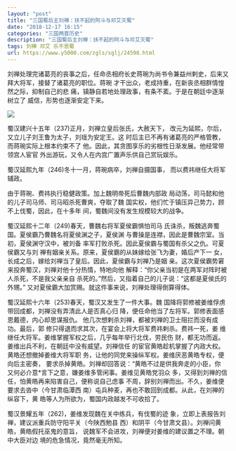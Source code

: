 ```yaml
---
layout: "post"
title: "三国蜀后主刘禅：扶不起的阿斗与邓艾灭蜀"
date: "2018-12-17 16:15"
categories: "三国两晋历史"
description: "三国蜀后主刘禅：扶不起的阿斗与邓艾灭蜀"
tags: 刘禅 邓艾 乐不思蜀
url: https://www.y5000.com/zgls/sglj/24598.html
---
```






刘禅处理完诸葛亮的丧事之后，任命丞相府长史蒋琬为尚书令兼益州剌史，后来又拜大将军，接替了诸葛亮的职位。蒋琬
才干出众，老成持重，在新丧丞相群情惶然之际，抑制自己的悲 痛，镇静自若地处理政事，有条不紊。于是在朝廷中逐渐树立了 威信，形势也逐渐安定下来。

![](https://img.y5000.com/uploads/allimg/170802/12-1FP21I124F5.jpg)

蜀汉建兴十五年（237)正月，刘禅立皇后张氏，大赦天下， 改元为延熙，尔后，又立儿子刘王鲁为太子，刘瑶为安定王。这
时后主已不再有诸葛亮的严格管教，而蒋琬实际上根本约束不了 他。因此，其贪图享乐的劣根性日渐发展。他经常带领宫人宦官
外出游玩，又令人在内宫广置声乐供自己赏玩娱乐。

蜀汉延熙九年（246)冬十一月，蒋琬病卒，刘禅自摄国事， 而以费祎继任大将军辅政。

由于蒋琬、费祎执行稳健政策。加上魏明帝死后曹魏内部政 局动荡，司马懿和他的儿子司马师、司马昭杀死曹爽，夺取了魏
国实权，他们忙于镇压异己势力，顾不上伐蜀，因此，在十多年 间，蜀魏间没有发生规模较大的战争。

蜀汉延熙十二年（249)春天，曹魏右将军夏侯霸惧怕司马 氏诛杀，叛魏逃奔蜀国。夏侯霸乃曹魏名将夏侯渊之子，夏侯渊
与曹操是连襟，因此是曹魏宗室。当初，夏侯渊守汉中，被刘备 率军打败杀死。因此夏侯霸与蜀国有杀父之仇。可夏侯霸又与刘
禅有姻亲关系。原来，夏侯霸的从妹嫁给张飞为妻，婚后产下一 女，长成之后，嫁给刘禅当了皇后。因此，夏侯霸与刘禅乃是姻
亲。这次夏侯霸势窘来投奔蜀汉，刘禅对他十分热情，特地向他 解释：“你父亲当初是在两军对阵时被人杀死，不是我父亲亲自
杀死的。”然后，又指着自己的儿子说：“这都是夏侯氏的外甥。” 又对夏侯霸大加赏赐。就这件事来说，刘禅处理得倒算得体。

蜀汉延熙十六年（253)春天，蜀汉又发生了一件大事。魏 国降将郭修被姜维俘虏带回成都，刘禅没有弄清此人是否真心归
降，便任命他当了左将军。郭修表面感恩戴德，内心却思谋报仇。 他几次想剌杀刘禅，都被刘禅的卫士阻拦而没有成功。最后，郭
修只得退而求其次，在宴会上将大将军费祎剌杀。费祎一死，姜 维继任大将军。姜维掌握军权之后，几乎每年举行北伐，劳民伤
财，都无功而返。姜维出兵不利，在朝廷中没有威望。刘禅信任 的宦官黄皓趁机掌握了内政大权。黄皓还想撤掉姜维大将军职
务，让他的同党来操纵军权。姜维厌恶黄皓专权，便向后主密奏， 要求杀掉黄皓。刘禅却回答说：“黄皓不过是供我奔走的小臣，你
又何必介意*言下之意，嫌姜维多管闲事。姜维见黄皓党羽众 多，又得到刘禅的信任，怕黄皓再来陷害自己，便称说自己虑事
不周，辞别刘禅而出。不久，姜维便要求去沓中（今甘肃临潭西 南）屯兵种麦，再也不敢回到成都。从此，在刘禅的纵容下，黄 皓等人为所欲为，蜀国内政越发不可收拾了。

蜀汉景耀五年（262)，姜维发现魏在关中练兵，有伐蜀的迹 象，立即上表报告刘禅，建议派重兵防守阳平关（今陕西勉县
西）和阴平（今甘肃文县）。刘禅问黄皓，黄皓假托巫鬼的意旨， 说魏军不会进攻，刘禅便对姜维的建议置之不理。朝中大臣对边 境的危急情况，竟然毫无所知。
